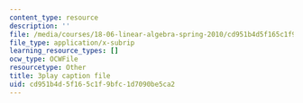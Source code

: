 ```yaml
---
content_type: resource
description: ''
file: /media/courses/18-06-linear-algebra-spring-2010/cd951b4d5f165c1f9bfc1d7090be5ca2_cdZnhQjJu4I.vtt
file_type: application/x-subrip
learning_resource_types: []
ocw_type: OCWFile
resourcetype: Other
title: 3play caption file
uid: cd951b4d-5f16-5c1f-9bfc-1d7090be5ca2
---
```

